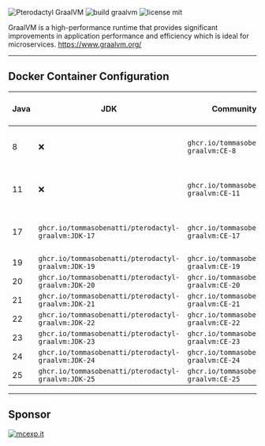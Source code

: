 ![Pterodactyl GraalVM](https://user-images.githubusercontent.com/18230443/209179431-6adf6e6c-09fd-4501-b420-90c5b1dd09e1.jpg)
![build graalvm](https://github.com/tommasobenatti/pterodactyl-graalvm/actions/workflows/docker-image.yml/badge.svg)
![license mit](https://img.shields.io/badge/license-MIT-green)

GraalVM is a high-performance runtime that provides significant improvements in application performance and efficiency which is ideal for microservices. https://www.graalvm.org/

___

## Docker Container Configuration

| Java | JDK                                        	     | Community Edition (CE)                             | Enterprise Edition (EE)         |
|------|-----------------------------------------------------|----------------------------------------------------|---------------------------------|
| 8    | ❌                                                  | `ghcr.io/tommasobenatti/pterodactyl-graalvm:CE-8`  | (Not available at the moment)  |
| 11   | ❌                                                  | `ghcr.io/tommasobenatti/pterodactyl-graalvm:CE-11` | (Not available at the moment)  |
| 17   | `ghcr.io/tommasobenatti/pterodactyl-graalvm:JDK-17` | `ghcr.io/tommasobenatti/pterodactyl-graalvm:CE-17` | (Not available at the moment)   |
| 19   | `ghcr.io/tommasobenatti/pterodactyl-graalvm:JDK-19` | `ghcr.io/tommasobenatti/pterodactyl-graalvm:CE-19` | ❌                             |
| 20   | `ghcr.io/tommasobenatti/pterodactyl-graalvm:JDK-20` | `ghcr.io/tommasobenatti/pterodactyl-graalvm:CE-20` | ❌                             |
| 21   | `ghcr.io/tommasobenatti/pterodactyl-graalvm:JDK-21` | `ghcr.io/tommasobenatti/pterodactyl-graalvm:CE-21` | ❌                             |
| 22   | `ghcr.io/tommasobenatti/pterodactyl-graalvm:JDK-22` | `ghcr.io/tommasobenatti/pterodactyl-graalvm:CE-22` | ❌                             |
| 23   | `ghcr.io/tommasobenatti/pterodactyl-graalvm:JDK-23` | `ghcr.io/tommasobenatti/pterodactyl-graalvm:CE-23` | ❌                             |
| 24   | `ghcr.io/tommasobenatti/pterodactyl-graalvm:JDK-24` | `ghcr.io/tommasobenatti/pterodactyl-graalvm:CE-24` | ❌                             |
| 25   | `ghcr.io/tommasobenatti/pterodactyl-graalvm:JDK-25` | `ghcr.io/tommasobenatti/pterodactyl-graalvm:CE-25` | ❌                             |

___

## Sponsor

[![mcexp.it](https://mcexp.it/uploads/4959ce8d9d36173b758cc40f9d516e52e9fbbe67logo.webp)](https://mcexp.it)
